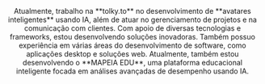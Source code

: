 <div align="center"> 
Atualmente, trabalho na **tolky.to** no desenvolvimento de **avatares inteligentes** usando IA, além de atuar no gerenciamento de projetos e na comunicação com clientes. Com apoio de diversas tecnologias e frameworks, estou desenvolvendo soluções inovadoras. Também possuo experiência em várias áreas do desenvolvimento de software, como aplicações desktop e soluções web. Atualmente, também estou desenvolvendo o **MAPEIA EDU**, uma plataforma educacional inteligente focada em análises avançadas de desempenho usando IA.<br> 
</div>
